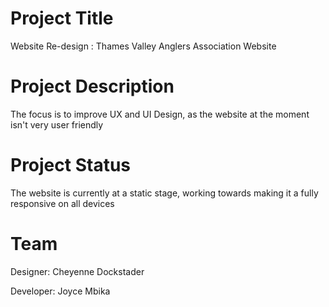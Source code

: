 # Project Title
Website Re-design : Thames Valley Anglers Association Website

# Project Description

The focus is to improve UX and UI Design, as the website at the moment isn't very user friendly

# Project Status
The website is currently at a static stage, working towards making it a fully responsive on all devices

# Team

Designer: Cheyenne Dockstader

Developer: Joyce Mbika
